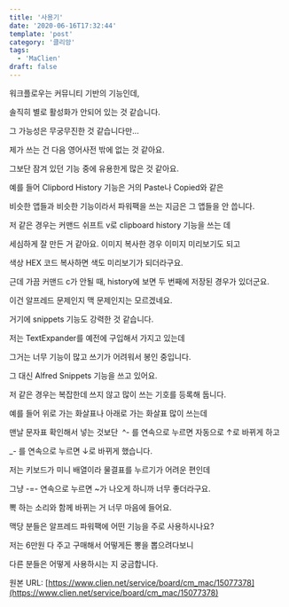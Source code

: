 ```yaml
---
title: '사용기'
date: '2020-06-16T17:32:44'
template: 'post'
category: '클리앙'
tags: 
  - 'MaClien'
draft: false
---
```


워크플로우는 커뮤니티 기반의 기능인데,

솔직히 별로 활성화가 안되어 있는 것 같습니다. 

그 가능성은 무궁무진한 것 같습니다만...

제가 쓰는 건 다음 영어사전 밖에 없는 것 같아요.

  

그보단 잠겨 있던 기능 중에 유용한게 많은 것 같아요.

  

예를 들어 Clipbord History 기능은 거의 Paste나 Copied와 같은 

비슷한 앱들과 비슷한 기능이라서 파워팩을 쓰는 지금은 그 앱들을 안 씁니다.

저 같은 경우는 커맨드 쉬프트 v로 clipboard history 기능을 쓰는 데

세심하게 잘 만든 거 같아요. 이미지 복사한 경우 이미지 미리보기도 되고

색상 HEX 코드 복사하면 색도 미리보기가 되더라구요. 

근데 가끔 커맨드 c가 안될 때, history에 보면 두 번째에 저장된 경우가 있더군요. 

이건 알프레드 문제인지 맥 문제인지는 모르겠네요.

  

거기에 snippets 기능도 강력한 것 같습니다.

저는 TextExpander를 예전에 구입해서 가지고 있는데

그거는 너무 기능이 많고 쓰기가 어려워서 봉인 중입니다.

그 대신 Alfred Snippets 기능을 쓰고 있어요.

저 같은 경우는 복잡한데 쓰지 않고 많이 쓰는 기호를 등록해 둡니다.

예를 들어 위로 가는 화살표나 아래로 가는 화살표 많이 쓰는데

맨날 문자표 확인해서 넣는 것보단  ^- 를 연속으로 누르면 자동으로 ↑로 바뀌게 하고

\_- 를 연속으로 누르면 ↓로 바뀌게 했습니다. 

저는 키보드가 미니 배열이라 물결표를 누르기가 어려운 편인데 

그냥 -=- 연속으로 누르면 ~가 나오게 하니까 너무 좋더라구요.

뽁 하는 소리와 함께 바뀌는 거 너무 마음에 들어요.

  

맥당 분들은 알프레드 파워팩에 어떤 기능을 주로 사용하시나요?

저는 6만원 다 주고 구매해서 어떻게든 뽕을 뽑으려다보니 

다른 분들은 어떻게 사용하시는 지 궁금합니다.

원본 URL: [https://www.clien.net/service/board/cm_mac/15077378](https://www.clien.net/service/board/cm_mac/15077378)